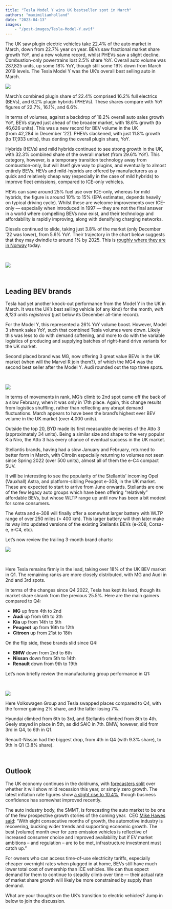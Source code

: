 ```yaml
---
title: "Tesla Model Y wins UK bestseller spot in March"
authors: "maximilianholland"
date: "2023-04-13"
images: 
    - "/post-images/Tesla-Model-Y.avif"
---
```


The UK saw plugin electric vehicles take 22.4% of the auto market in March, down from 22.7% year on year. BEVs saw fractional market share growth YoY, and a new volume record, whilst PHEVs saw a slight decline. Combustion-only powertrains lost 2.5% share YoY. Overall auto volume was 287,825 units, up some 18% YoY, though still some 19% down from March 2019 levels. The Tesla Model Y was the UK’s overall best selling auto in March.

![](post-images/March-2023-UK-Passenger-Auto-Registrations.avif)

March’s combined plugin share of 22.4% comprised 16.2% full electrics (BEVs), and 6.2% plugin hybrids (PHEVs). These shares compare with YoY figures of 22.7%, 16.1%, and 6.6%.

In terms of volumes, against a backdrop of 18.2% overall auto sales growth YoY, BEVs stayed just ahead of the broader market, with 18.6% growth (to 46,626 units). This was a new record for BEV volume in the UK (from 42,284 in December ’22). PHEVs slackened, with just 11.8% growth (to 17,933 units), thus denting the overall plugin share, YoY.

Hybrids (HEVs) and mild hybrids continued to see strong growth in the UK, with 32.3% combined share of the overall market (from 29.6% YoY). This category, however, is a temporary transition technology away from combustion-only, but will itself give way to plugins, and eventually to almost entirely BEVs. HEVs and mild-hybrids are offered by manufacturers as a quick and relatively cheap way (especially in the case of mild hybrids) to improve fleet emissions, compared to ICE-only vehicles.

HEVs can save around 25% fuel use over ICE-only, whereas for mild hybrids, the figure is around 10% to 15% (EPA estimates, depends heavily on typical driving cycle). Whilst these are welcome improvements over ICE-only — especially when introduced in 1997 — they are not the final answer in a world where compelling BEVs now exist, and their technology and affordability is rapidly improving, along with densifying charging networks.

Diesels continued to slide, taking just 3.8% of the market (only December ’22 was lower), from 5.6% YoY. Their trajectory in the chart below suggests that they may dwindle to around 1% by 2025. This is [roughly where they are in Norway](/2023/04/08/tesla-model-y-continues-to-lead-auto-sales-in-norway/) today.

 

![](post-images/March-2023-UK-Monthly-Powertrain-Market-Share.avif)

 

## Leading BEV brands

Tesla had yet another knock-out performance from the Model Y in the UK in March. It was the UK’s best selling vehicle (of any kind) for the month, _with 8,123 units registered_ (just below its December all-time record).

For the Model Y, this represented a 26% YoY volume boost. However, Model 3 shrank sales YoY, such that combined Tesla volumes were down. Likely this was less to do with demand softening, and more to do with the variable logistics of producing and supplying batches of right-hand drive variants for the UK market.

Second placed brand was MG, now offering 3 great value BEVs in the UK market (when will the Marvel R join them?), of which the MG4 was the second best seller after the Model Y. Audi rounded out the top three spots.

 

![](post-images/UK-BEV-Brand-_-Est.-March-23.avif)

In terms of movements in rank, MG’s climb to 2nd spot came off the back of a slow February, when it was only in 17th place. Again, this change results from logistics shuffling, rather than reflecting any abrupt demand fluctuations. March appears to have been the brand’s highest ever BEV volume in the UK market (over 4,000 units).

Outside the top 20, BYD made its first measurable deliveries of the Atto 3 (approximately 34 units). Being a similar size and shape to the very popular Kia Niro, the Atto 3 has every chance of eventual success in the UK market.

Stellantis brands, having had a slow January and February, returned to better form in March, with Citroën especially returning to volumes not seen since Spring 2022 (over 500 units), almost all of them the e-C4 compact SUV.

It will be interesting to see the popularity of the Stellantis’ incoming Opel (Vauxhall) Astra, and platform-sibling Peugeot e-308, in the UK market. These are expected to start to arrive from June onwards. Stellantis are one of the few legacy auto groups which have been offering “relatively” affordable BEVs, but whose WLTP range up until now has been a bit modest for some consumers.

The Astra and e-308 will finally offer a somewhat larger battery with WLTP range of over 250 miles (> 400 km). This larger battery will then later make its way into updated versions of the existing Stellantis BEVs (e-208, Corsa-e, e-C4, etc).

Let’s now review the trailing 3-month brand charts:

![](post-images/UK-BEV-Brand-_-Est.-March-23-Trailing-Qtr-.avif)

 

Here Tesla remains firmly in the lead, taking over 18% of the UK BEV market in Q1. The remaining ranks are more closely distributed, with MG and Audi in 2nd and 3rd spots.

In terms of the changes since Q4 2022, Tesla has kept its lead, though its market share shrank from the previous 25.5%. Here are the main gainers compared to Q4:

- **MG** up from 4th to 2nd
- **Audi** up from 6th to 3th
- **Kia** up from 14th to 5th
- **Peugeot** up from 16th to 12th
- **Citroen** up from 21st to 18th

On the flip side, these brands slid since Q4:

- **BMW** down from 2nd to 6th
- **Nissan** down from 5th to 14th
- **Renault** down from 9th to 19th

Let’s now briefly review the manufacturing group performance in Q1:

 

![](post-images/UK-BEV-Group-_-Est.-March-23-Trailing-Qtr-.avif)

Here Volkswagen Group and Tesla swapped places compared to Q4, with the former gaining 2% share, and the latter losing 7%.

Hyundai climbed from 6th to 3rd, and Stellantis climbed from 8th to 4th. Geely stayed in place in 5th, as did SAIC in 7th. BMW, however, slid from 3rd in Q4, to 6th in Q1.

Renault-Nissan had the biggest drop, from 4th in Q4 (with 9.3% share), to 9th in Q1 (3.8% share).

 

## Outlook

The UK economy continues in the doldrums, with [forecasters split](https://www.reuters.com/world/uk/uk-economy-grows-q4-avoids-recession-ons-2023-03-31/) over whether it will show mild recession this year, or simply zero growth. The latest inflation rate figures show [a slight rise to 10.4%](https://tradingeconomics.com/united-kingdom/indicators), though business confidence has somewhat improved recently.

The auto industry body, the SMMT, is forecasting the auto market to be one of the few prospective growth stories of the coming year.  CEO [Mike Hawes said](https://www.smmt.co.uk/2023/04/march-new-car-market-continues-recovery-with-eighth-month-of-growth/): “With eight consecutive months of growth, the automotive industry is recovering, bucking wider trends and supporting economic growth. The best \[volume\] month ever for zero emission vehicles is reflective of increased consumer choice and improved availability but if EV market ambitions – and regulation – are to be met, infrastructure investment must catch up.”

For owners who can access time-of-use electricity tariffs, especially cheaper overnight rates when plugged in at home, BEVs still have much lower total cost of ownership than ICE vehicles. We can thus expect demand for them to continue to steadily climb over time — their actual rate of market share growth will likely be more constrained by supply than demand.

What are your thoughts on the UK’s transition to electric vehicles? Jump in below to join the discussion.
